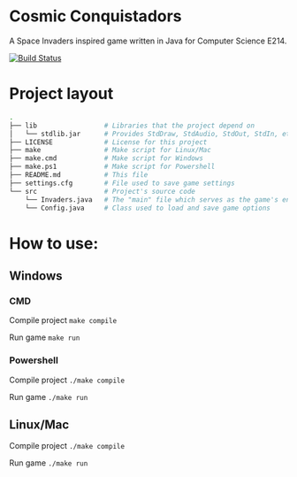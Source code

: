 # Cosmic Conquistadors
A Space Invaders inspired game written in Java for Computer Science E214.

[![Build Status](https://travis-ci.org/rikushoney/cosmic-conquistadors.svg?branch=master)](https://travis-ci.org/rikushoney/cosmic-conquistadors)

# Project layout
```bash
.
├── lib                 # Libraries that the project depend on
│   └── stdlib.jar      # Provides StdDraw, StdAudio, StdOut, StdIn, etc.
├── LICENSE             # License for this project
├── make                # Make script for Linux/Mac
├── make.cmd            # Make script for Windows
├── make.ps1            # Make script for Powershell
├── README.md           # This file
├── settings.cfg        # File used to save game settings
└── src                 # Project's source code
    └── Invaders.java   # The "main" file which serves as the game's entry point
    └── Config.java     # Class used to load and save game options
```

# How to use:
## Windows
### CMD
Compile project
`make compile`

Run game
`make run`

### Powershell
Compile project
`./make compile`

Run game
`./make run`

## Linux/Mac
Compile project
`./make compile`

Run game
`./make run`
